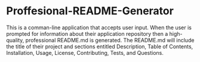 # Proffesional-README-Generator
This is a comman-line application that accepts user input. When the user is prompted for information about their application repository then a high-quality, professional README.md is generated. The README.md will include the title of their project and sections entitled Description, Table of Contents, Installation, Usage, License, Contributing, Tests, and Questions. 